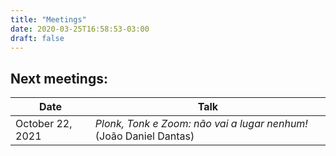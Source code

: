 ```yaml
---
title: "Meetings"
date: 2020-03-25T16:58:53-03:00
draft: false
---
```


## Next meetings:

| Date      	   | Talk
| ----      	   | ------
| October 22, 2021 | *Plonk, Tonk e Zoom: não vai a lugar nenhum!* (João Daniel Dantas)
